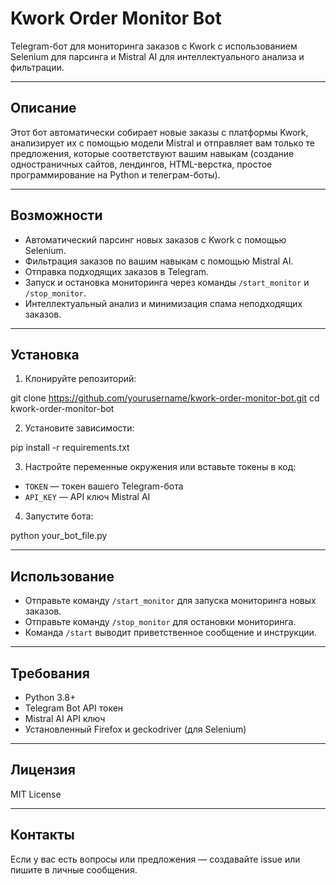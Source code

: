 # Kwork Order Monitor Bot

Telegram-бот для мониторинга заказов с Kwork с использованием Selenium для парсинга и Mistral AI для интеллектуального анализа и фильтрации.

---

## Описание

Этот бот автоматически собирает новые заказы с платформы Kwork, анализирует их с помощью модели Mistral и отправляет вам только те предложения, которые соответствуют вашим навыкам (создание одностраничных сайтов, лендингов, HTML-верстка, простое программирование на Python и телеграм-боты).

---

## Возможности

- Автоматический парсинг новых заказов с Kwork с помощью Selenium.
- Фильтрация заказов по вашим навыкам с помощью Mistral AI.
- Отправка подходящих заказов в Telegram.
- Запуск и остановка мониторинга через команды `/start_monitor` и `/stop_monitor`.
- Интеллектуальный анализ и минимизация спама неподходящих заказов.

---

## Установка

1. Клонируйте репозиторий:

git clone https://github.com/yourusername/kwork-order-monitor-bot.git
cd kwork-order-monitor-bot


2. Установите зависимости:

pip install -r requirements.txt


3. Настройте переменные окружения или вставьте токены в код:

- `TOKEN` — токен вашего Telegram-бота
- `API_KEY` — API ключ Mistral AI

4. Запустите бота:

python your_bot_file.py


---

## Использование

- Отправьте команду `/start_monitor` для запуска мониторинга новых заказов.
- Отправьте команду `/stop_monitor` для остановки мониторинга.
- Команда `/start` выводит приветственное сообщение и инструкции.

---

## Требования

- Python 3.8+
- Telegram Bot API токен
- Mistral AI API ключ
- Установленный Firefox и geckodriver (для Selenium)

---

## Лицензия

MIT License

---

## Контакты

Если у вас есть вопросы или предложения — создавайте issue или пишите в личные сообщения.
